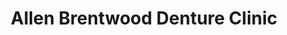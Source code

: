 ---
title: "Allen Brentwood Denture Clinic"
url: /sherwood-park/allen-brentwood-denture-clinic/
shop: Allgemein
---